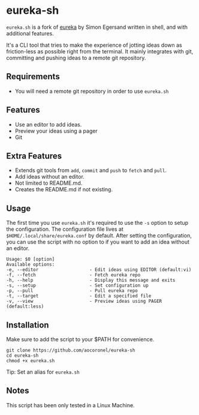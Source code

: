# eureka-sh

`eureka.sh` is a fork of [eureka](https://github.com/simeg/eureka) by Simon Egersand written in shell, and with additional features.

It's a CLI tool that tries to make the experience of jotting ideas down as friction-less as possible right from the terminal. It mainly integrates with git, committing and pushing ideas to a remote git repository.

## Requirements

- You will need a remote git repository in order to use `eureka.sh`

## Features

- Use an editor to add ideas.
- Preview your ideas using a pager
- Git

## Extra Features

- Extends git tools from `add`, `commit` and `push` to `fetch` and `pull`.
- Add ideas without an editor.
- Not limited to README.md.
- Creates the README.md if not existing.

## Usage

The first time you use `eureka.sh` it's required to use the `-s` option to setup the configuration. The configuration file lives at `$HOME/.local/share/eureka.conf` by default.
After setting the configuration, you can use the script with no option to if you want to add an idea without an editor.

```
Usage: $0 [option]
Available options:
-e, --editor                   - Edit ideas using EDITOR (default:vi)
-f, --fetch                    - Fetch eureka repo
-h, --help                     - Display this message and exits
-s, --setup                    - Set configuration up
-p, --pull                     - Pull eureka repo
-t, --target                   - Edit a specified file
-v, --view                     - Preview ideas using PAGER (default:less)
```

## Installation

Make sure to add the script to your $PATH for convenience.

```
git clone https://github.com/aocoronel/eureka-sh
cd eureka-sh
chmod +x eureka.sh
```

Tip: Set an alias for `eureka.sh`

## Notes

This script has been only tested in a Linux Machine.
